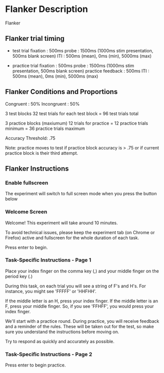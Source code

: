 # Flanker Description
Flanker

## Flanker trial timing
- test trial
fixation : 500ms
probe : 1500ms (1000ms stim presentation, 500ms blank screen)
ITI : 500ms (mean), 0ms (min), 5000ms (max)

- practice trial
fixation : 500ms
probe : 1500ms (1000ms stim presentation, 500ms blank screen)
practice feedback : 500ms
ITI : 500ms (mean), 0ms (min), 5000ms (max)

## Flanker Conditions and Proportions
Congruent : 50%
Incongruent : 50%

3 test blocks
32 test trials for each test block
= 96 test trials total 

3 practice blocks (maxiumum)
12 trials for practice
= 12 practice trials minimum
= 36 practice trials maximum

Accuracy Threshold: .75

Note: practice moves to test if practice block accuracy is > .75 or if current practice block is their third attempt. 

## Flanker Instructions

### Enable fullscreen
The experiment will switch to full screen mode when you press the button below

### Welcome Screen
Welcome! This experiment will take around 10 minutes.

To avoid technical issues, please keep the experiment tab (on Chrome or Firefox) active and fullscreen for the whole duration of each task.

Press enter to begin.

### Task-Specific Instructions - Page 1
Place your index finger on the comma key (,) and your middle finger on the period key (.)

During this task, on each trial you will see a string of F's and H's. For instance, you might see 'FFFFF' or 'HHFHH'.

If the middle letter is an H, press your index finger.
If the middle letter is an F, press your middle finger.
So, if you see 'FFHFF', you would press your index finger.

We'll start with a practice round. During practice, you will receive feedback and a reminder of the rules. These will be taken out for the test, so make sure you understand the instructions before moving on.

Try to respond as quickly and accurately as possible.

### Task-Specific Instructions - Page 2
Press enter to begin practice.